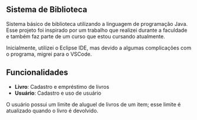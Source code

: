 ## Sistema de Biblioteca

Sistema básico de biblioteca utilizando a linguagem de programação Java. 
Esse projeto foi inspirado por um trabalho que realizei durante a faculdade e também faz parte de um curso que estou cursando atualmente.

Inicialmente, utilizei o Eclipse IDE, mas devido a algumas complicações com o programa, migrei para o VSCode.

## Funcionalidades

- **Livro**: Cadastro e empréstimo de livros
- **Usuário**: Cadastro e uso de usuário

O usuário possui um limite de aluguel de livros de um item; esse limite é atualizado quando o livro é devolvido.
